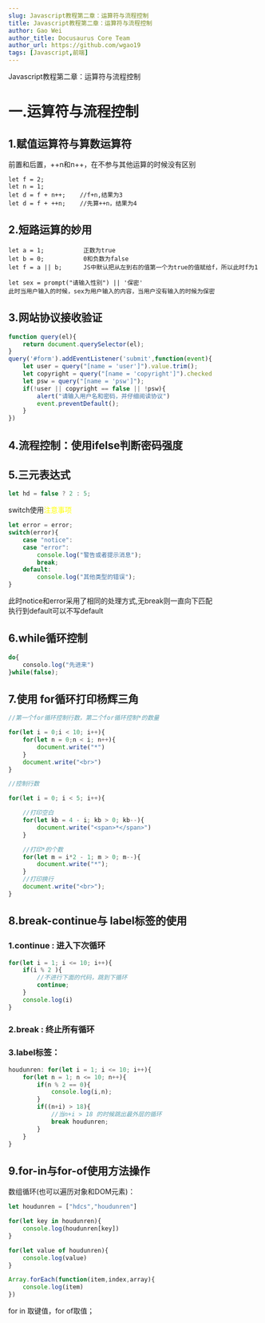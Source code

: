 ```yaml
---
slug: Javascript教程第二章：运算符与流程控制
title: Javascript教程第二章：运算符与流程控制
author: Gao Wei
author_title: Docusaurus Core Team
author_url: https://github.com/wgao19
tags: [Javascript,前端]
---
```


Javascript教程第二章：运算符与流程控制
<!--truncate-->

一.运算符与流程控制
============================
## 1.赋值运算符与算数运算符
前置和后置，++n和n++，在不参与其他运算的时候没有区别
```
let f = 2;
let n = 1;
let d = f + n++;    //f+n,结果为3
let d = f + ++n;    //先算++n，结果为4
```

## 2.短路运算的妙用
```
let a = 1;           正数为true
let b = 0;           0和负数为false
let f = a || b;      JS中默认把从左到右的值第一个为true的值赋给f，所以此时f为1

let sex = prompt("请输入性别") || '保密'  
此时当用户输入的时候，sex为用户输入的内容，当用户没有输入的时候为保密
```


## 3.网站协议接收验证

```js
function query(el){
    return document.querySelector(el);
}
query('#form').addEventListener('submit',function(event){
    let user = query("[name = 'user']").value.trim();
    let copyright = query("[name = 'copyright']").checked
    let psw = query("[name = 'psw']");
    if(!user || copyright == false || !psw){
        alert("请输入用户名和密码，并仔细阅读协议")
        event.preventDefault();
    }
})
```

## 4.流程控制：使用ifelse判断密码强度

## 5.三元表达式
```js
let hd = false ? 2 : 5;
```

switch使用<font color="yellow">注意事项</font>
```js
let error = error; 
switch(error){
    case "notice":
    case "error":
        console.log("警告或者提示消息");
        break;
    default:
        console.log("其他类型的错误");
}
```
此时notice和error采用了相同的处理方式,无break则一直向下匹配  
执行到default可以不写default


## 6.while循环控制
```js
do{
    consolo.log("先进来")
}while(false);
```

## 7.使用 for循环打印杨辉三角
```js
//第一个for循环控制行数，第二个for循环控制*的数量

for(let i = 0;i < 10; i++){
    for(let n = 0;n < i; n++){
        document.write("*")
    }
    document.write("<br>")
}
```

```js
//控制行数

for(let i = 0; i < 5; i++){

    //打印空白
    for(let kb = 4 - i; kb > 0; kb--){
        document.write("<span>*</span>")
    }

    //打印*的个数
    for(let m = i*2 - 1; m > 0; m--){
        document.write("*");
    }
    //打印换行
    document.write("<br>");
}

```

## 8.break-continue与 label标签的使用

### 1.continue : 进入下次循环
```js
for(let i = 1; i <= 10; i++){
    if(i % 2 ){
        //不进行下面的代码，跳到下循环
        continue;
    }
    console.log(i)
}
```

### 2.break : 终止所有循环

### 3.label标签：
```js
houdunren: for(let i = 1; i <= 10; i++){
    for(let n = 1; n <= 10; n++){
        if(n % 2 == 0){
            console.log(i,n);
        }
        if((n+i) > 18){
            //当n+i > 18 的时候跳出最外层的循环
            break houdunren;
        }
    }
}
```

## 9.for-in与for-of使用方法操作
数组循环(也可以遍历对象和DOM元素)：

```js
let houdunren = ["hdcs","houdunren"]

for(let key in houdunren){
    console.log(houdunren[key])
}

for(let value of houdunren){
    console.log(value)
}

Array.forEach(function(item,index,array){
    console.log(item)
})

```

for in 取键值，for of取值；